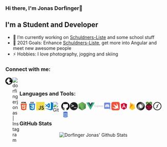 ### Hi there, I'm Jonas Dorfinger👋

## I'm a Student and Developer

- 🔭 I’m currently working on [Schuldners-Liste][schuldners-liste] and some school stuff
- 🥅 2021 Goals: Enhance [Schuldners-Liste][schuldners-liste], get more into Angular and meet new awesome people
- ⚡ Hobbies: I love photography, jogging and skiing

### Connect with me:

[<img align="left" alt="dorfingerjonas.at" width="22px" src="https://raw.githubusercontent.com/iconic/open-iconic/master/svg/globe.svg" />][website] [<img align="left" alt="dorfingerjonas | Instagram" width="22px" src="https://cdn.jsdelivr.net/npm/simple-icons@v3/icons/instagram.svg" />][instagram]

<br />

### Languages and Tools:

<img align="left" alt="HTML5" width="26px" src="https://raw.githubusercontent.com/github/explore/80688e429a7d4ef2fca1e82350fe8e3517d3494d/topics/html/html.png"/> <img align="left" alt="CSS3" width="26px" src="https://raw.githubusercontent.com/github/explore/80688e429a7d4ef2fca1e82350fe8e3517d3494d/topics/css/css.png" /> <img align="left" alt="Javascript" width="26px" src="https://raw.githubusercontent.com/github/explore/80688e429a7d4ef2fca1e82350fe8e3517d3494d/topics/javascript/javascript.png"> <img align="left" alt="Visual Studio Code" width="26px" src="https://raw.githubusercontent.com/github/explore/80688e429a7d4ef2fca1e82350fe8e3517d3494d/topics/visual-studio-code/visual-studio-code.png" /> <img align="left" alt="Git" width="26px" src="https://img.icons8.com/color/48/000000/git.png" /> <img align="left" alt="GitHub" width="26px" src="https://raw.githubusercontent.com/github/explore/78df643247d429f6cc873026c0622819ad797942/topics/github/github.png" /> <img align="left" alt="Terminal" width="26px" src="https://raw.githubusercontent.com/github/explore/d92924b1d925bb134e308bd29c9de6c302ed3beb/topics/terminal/terminal.png" />   <img align="left" alt="NodeJS" width="26px" src="https://raw.githubusercontent.com/github/explore/80688e429a7d4ef2fca1e82350fe8e3517d3494d/topics/nodejs/nodejs.png"> <img align="left" alt="Vue.js" width="26px" src="https://raw.githubusercontent.com/github/explore/80688e429a7d4ef2fca1e82350fe8e3517d3494d/topics/vue/vue.png"> <img align="left" alt="Express" width="26px" src="https://raw.githubusercontent.com/github/explore/80688e429a7d4ef2fca1e82350fe8e3517d3494d/topics/express/express.png"> <img align="left" alt="Discord" width="26px" src="https://raw.githubusercontent.com/github/explore/master/topics/discord/discord.png"> <img align="left" alt="Swift" width="26px" src="https://raw.githubusercontent.com/github/explore/master/topics/swift/swift.png"> <img align="left" alt="Angular" width="26px" src="https://github.com/github/explore/blob/master/topics/angular/angular.png?raw=true"> <img align="left" alt="Firebase" width="26px" src="https://github.com/github/explore/blob/master/topics/firebase/firebase.png?raw=true"> <img align="left" alt="JSON" width="26px" src="https://github.com/github/explore/blob/master/topics/json/json.png?raw=true">    <img align="left" alt="Raspberry Pi" width="26px" src="https://github.com/github/explore/blob/master/topics/raspberry-pi/raspberry-pi.png?raw=true"> <img align="left" alt="socket-io" width="26px" src="https://github.com/github/explore/blob/master/topics/socket-io/socket-io.png?raw=true"> <img align="left" alt="SQL" width="26px" src="https://github.com/github/explore/blob/master/topics/sql/sql.png?raw=true">

<br />
<br />

### GitHub Stats

<center><img alt="Dorfinger Jonas' Github Stats" src="https://github-readme-stats.vercel.app/api?username=dorfingerjonas&show_icons=true&count_private=true" /></center>

[website]: https://dorfingerjonas.at
[instagram]: https://instagram.com/dorfingerjonas
[schuldners-liste]: https://schuldners-liste.com
